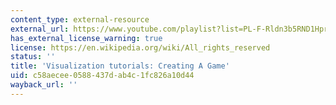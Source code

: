 ```yaml
---
content_type: external-resource
external_url: https://www.youtube.com/playlist?list=PL-F-Rldn3b5RND1HprfLEDI4j1jQ36hVI
has_external_license_warning: true
license: https://en.wikipedia.org/wiki/All_rights_reserved
status: ''
title: 'Visualization tutorials: Creating A Game'
uid: c58aecee-0588-437d-ab4c-1fc826a10d44
wayback_url: ''
---
```

